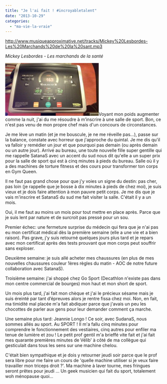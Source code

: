 ```yaml
---
title: "Je l'ai fait ! #incroyabletalent"
date: "2013-10-29"
categories: 
  - "ma-vie-la-vraie"
---
```


http://www.musiqueapproximative.net/tracks/Mickey%20Lesbordes-Les%20Marchands%20de%20la%20sant.mp3

_Mickey Lesbordes - Les marchands de la santé_

[![fitness](images/fitness-300x169.jpg)](https://blog.kwaite.fr/wp-content/uploads/2013/10/fitness.jpg)Voyant mon poids augmenter comme la nuit, j'ai du me résoudre à m’inscrire à une salle de sport. Bon, ce n'est pas venu de mon propre chef mais d'un concours de circonstances.

Je me lève un matin (et je me bouscule, je ne me réveille pas...), passe sur la balance, constate avec horreur que j'approche du quintal. Je me dis qu'il va falloir y remédier un jour et que pourquoi pas demain (ou après demain ou un autre jour). Arrivé au bureau, une toute nouvelle fille super gentille qui me rappelle SatanaS avec un accent du sud nous dit qu'elle a un super prix pour la salle de sport qui est à cinq minutes à pieds du bureau. Salle où il y a des machines de torture fitness et des cours pour transformer ton corps en Gym Queen.

Il ne faut pas grand chose pour que j'y voies un signe du destin: pas cher, pas loin (je rappelle que je bosse à dix minutes à pieds de chez moi), je suis vieux et je dois faire attention à mon pauvre petit corps. Je me dis que je vais m'inscrire et SatanaS du sud me fait visiter la salle. C'était il y a un mois.

Oui, il me faut au moins un mois pour tout mettre en place après. Parce que je suis lent par nature et de surcroit pas pressé pour un sou.

Premier échec: une fermeture surprise du médecin qui fera que je n'ai pas eu mon certificat médical dès la première semaine (elle a une vie et a bien raison). Pas grave, j'y suis retourné quelques jours plus tard et je repars avec mon certificat après des tests prouvant que mon corps peut souffrir sans exploser.

Deuxième semaine: je suis allé acheter mes chaussures (en plus de mes nouvelles chaussures couleur 1ères règles du matin - AOC de notre future collaboration avec SatanaS).

Troisième semaine: j'ai shoppé chez Go Sport (Decathlon n'existe pas dans mon centre commercial de bourges) mon haut et mon short de sport.

Un mois plus tard, j'ai fait mon chèque et j'ai le précieux sésame mais je suis éreinté par tant d’épreuves alors je rentre fissa chez moi. Non, en fait, ma timidité mal placée m'a fait abdiquer parce que j'avais un peu les chocottes de parler aux gens pour leur demander comment ça marche.

Une semaine plus tard: Jeannie Longo ! Ce soir, avec SudanaS, nous sommes allés au sport. Au SPORT ! Il m'a fallu cinq minutes pour comprendre le fonctionnement des vestiaires, cinq autres pour enfiler ma tenue de lumière et zou ! Le petit prof gentil m'a brieffé vite fait et j'ai fait mes quarante premières minutes de Vélib' à côté de ma collègue qui gesticulait dans tous les sens sur une machine chelou.

C'était bien sympathique et je dois y retourner jeudi soir parce que le prof sera libre pour me faire un cours de 'quelle machine utiliser si je veux faire travailler mon triceps droit ?'. Ma machine à laver tourne, mes fringues seront prêtes pour jeudi ... Un geek musicien qui fait du sport, totalement woh ménopause quoi...
